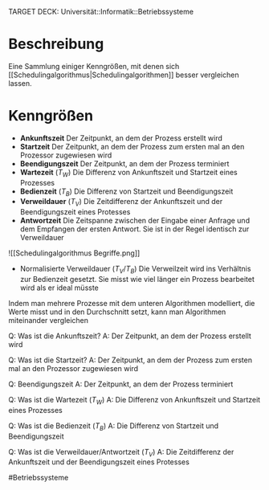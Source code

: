 TARGET DECK: Universität::Informatik::Betriebssysteme

# Beschreibung
Eine Sammlung einiger Kenngrößen, mit denen sich [[Schedulingalgorithmus|Schedulingalgorithmen]] besser vergleichen lassen.

# Kenngrößen
- **Ankunftszeit**
Der Zeitpunkt, an dem der Prozess erstellt wird 
- **Startzeit**
Der Zeitpunkt, an dem der Prozess zum ersten mal an den Prozessor zugewiesen wird
- **Beendigungszeit**
Der Zeitpunkt, an dem der Prozess terminiert
- **Wartezeit** ($T_W$)
Die Differenz von Ankunftszeit und Startzeit eines Prozesses
- **Bedienzeit** ($T_B$)
Die Differenz von Startzeit und Beendigungszeit
- **Verweildauer** ($T_V$)
Die Zeitdifferenz der Ankunftszeit und der Beendigungszeit eines Protesses
- **Antwortzeit**
Die Zeitspanne zwischen der Eingabe einer Anfrage und dem Empfangen der ersten Antwort. Sie ist in der Regel identisch zur Verweildauer

![[Schedulingalgorithmus Begriffe.png]]

- Normalisierte Verweildauer ($T_V/T_B$)
Die Verweilzeit wird ins Verhältnis zur Bedienzeit gesetzt. Sie misst wie viel länger ein Prozess bearbeitet wird als er ideal müsste

Indem man mehrere Prozesse mit dem unteren Algorithmen modelliert, die Werte misst und in den Durchschnitt setzt, kann man Algorithmen miteinander vergleichen

Q: Was ist die Ankunftszeit?
A: Der Zeitpunkt, an dem der Prozess erstellt wird 
<!--ID: 1642897215980-->


Q: Was ist die Startzeit?
A: Der Zeitpunkt, an dem der Prozess zum ersten mal an den Prozessor zugewiesen wird
<!--ID: 1642897216178-->


Q: Beendigungszeit
A: Der Zeitpunkt, an dem der Prozess terminiert
<!--ID: 1642897216362-->


Q: Was ist die Wartezeit ($T_W$)
A: Die Differenz von Ankunftszeit und Startzeit eines Prozesses
<!--ID: 1642897216553-->


Q: Was ist die Bedienzeit ($T_B$)
A: Die Differenz von Startzeit und Beendigungszeit
<!--ID: 1642897216734-->


Q: Was ist die Verweildauer/Antwortzeit ($T_V$)
A: Die Zeitdifferenz der Ankunftszeit und der Beendigungszeit eines Protesses
<!--ID: 1642897216907-->


#Betriebssysteme 


